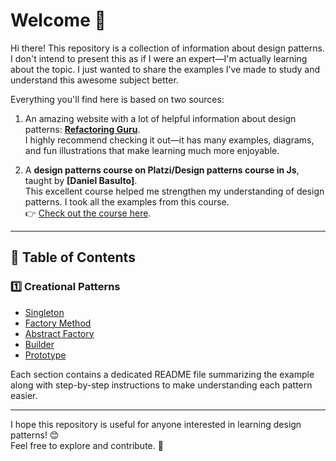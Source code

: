 # Welcome 👋  

Hi there! This repository is a collection of information about design patterns. I don't intend to present this as if I were an expert—I'm actually learning about the topic. I just wanted to share the examples I’ve made to study and understand this awesome subject better.  

Everything you'll find here is based on two sources:  

1. An amazing website with a lot of helpful information about design patterns: **[Refactoring Guru](https://refactoring.guru/design-patterns)**.  
   I highly recommend checking it out—it has many examples, diagrams, and fun illustrations that make learning much more enjoyable.  
   
2. A **design patterns course on Platzi/Design patterns course in Js**, taught by **[Daniel Basulto]**.  
   This excellent course helped me strengthen my understanding of design patterns. I took all the examples from this course.  
   👉 [Check out the course here](https://platzi.com/cursos/patrones-diseno-creacionales/).  

---

## 📌 Table of Contents  

### 1️⃣ Creational Patterns  
- [Singleton](creational_patterns/singleton/README.md)  
- [Factory Method](creational_patterns/factory_method/README.md)  
- [Abstract Factory](creational_patterns/abstract_factory/README.md)  
- [Builder](creational_patterns/builder/README.md)  
- [Prototype](creational_patterns/prototype/README.md)  

Each section contains a dedicated README file summarizing the example along with step-by-step instructions to make understanding each pattern easier.  

---

I hope this repository is useful for anyone interested in learning design patterns! 😊  
Feel free to explore and contribute. 🚀  

